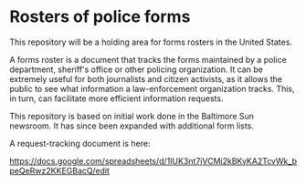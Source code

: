 # Rosters of police forms
This repository will be a holding area for forms rosters in the United States.

A forms roster is a document that tracks the forms maintained by a police department, sheriff's office or other policing organization. It can be extremely useful for both journalists and citizen activists, as it allows the public to see what information a law-enforcement organization tracks. This, in turn, can facilitate more efficient information requests.

This repository is based on initial work done in the Baltimore Sun newsroom. It has since been expanded with additional form lists.

A request-tracking document is here:

https://docs.google.com/spreadsheets/d/1IUK3nt7jVCMi2kBKvKA2TcvWk_bpeQeRwz2KKEGBacQ/edit

